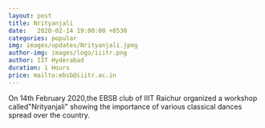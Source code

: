```yaml
---
layout: post
title: Nrityanjali
date:   2020-02-14 19:00:00 +0530
categories: popular
img: images/updates/Nrityanjali.jpeg
author-img: images/logo/iiitr.png
author: IIT Hyderabad
duration: 1 Hours
price: mailto:ebsb@iiitr.ac.in
---
```


On 14th February 2020,the EBSB club of IIIT Raichur organized a workshop called"Nrityanjali" showing the importance of various classical dances spread over the country.
